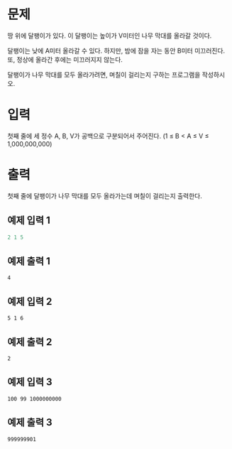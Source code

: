 문제
===========
땅 위에 달팽이가 있다. 이 달팽이는 높이가 V미터인 나무 막대를 올라갈 것이다.

달팽이는 낮에 A미터 올라갈 수 있다. 하지만, 밤에 잠을 자는 동안 B미터 미끄러진다. 또, 정상에 올라간 후에는 미끄러지지 않는다.

달팽이가 나무 막대를 모두 올라가려면, 며칠이 걸리는지 구하는 프로그램을 작성하시오.

입력
==========
첫째 줄에 세 정수 A, B, V가 공백으로 구분되어서 주어진다. (1 ≤ B < A ≤ V ≤ 1,000,000,000)

출력
==========
첫째 줄에 달팽이가 나무 막대를 모두 올라가는데 며칠이 걸리는지 출력한다.

예제 입력 1
---------
```cpp
2 1 5
```
예제 출력 1 
--------
```
4
```
예제 입력 2 
-------
```
5 1 6
```
예제 출력 2 
-------
```
2
```
예제 입력 3 
-------
```
100 99 1000000000
```
예제 출력 3 
---------
```
999999901
```
